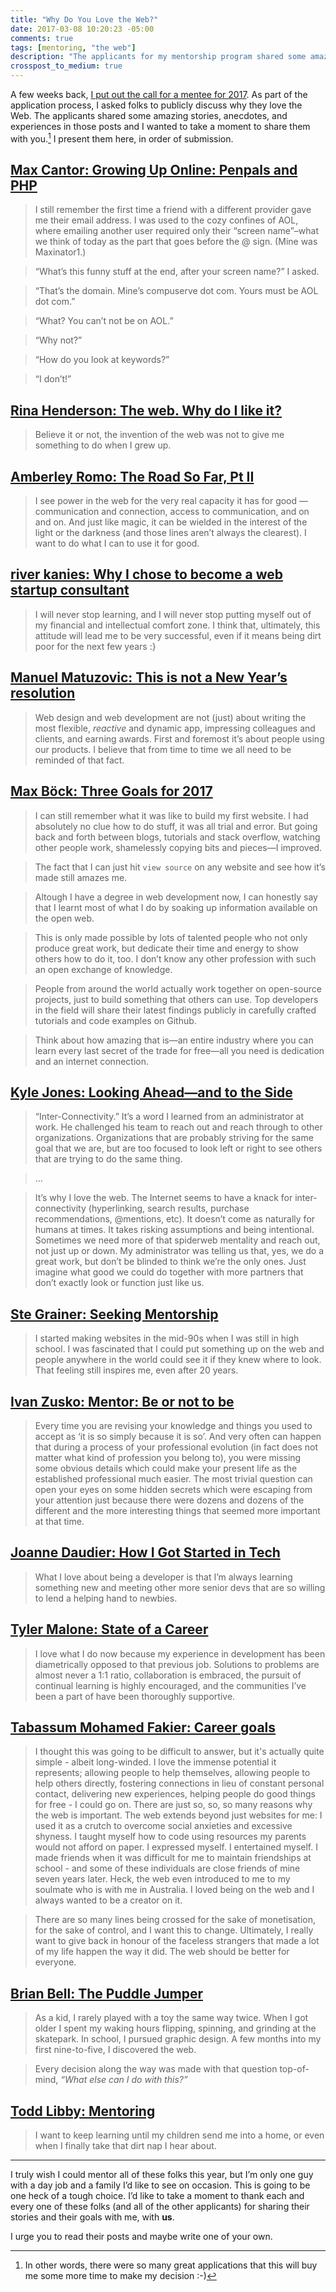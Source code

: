 ```yaml
---
title: "Why Do You Love the Web?"
date: 2017-03-08 10:20:23 -05:00
comments: true
tags: [mentoring, "the web"]
description: "The applicants for my mentorship program shared some amazing stories, anecdotes, and experiences in their posts on why they love the Web and I wanted to take a moment to share them with you"
crosspost_to_medium: true
---
```


A few weeks back, [I put out the call for a mentee for 2017](https://www.aaron-gustafson.com/notebook/looking-for-a-mentor/). As part of the application process, I asked folks to publicly discuss why they love the Web. The applicants shared some amazing stories, anecdotes, and experiences in those posts and I wanted to take a moment to share them with you.[^1] <!-- more --> I present them here, in order of submission.

[^1]: In other words, there were so many great applications that this will buy me some more time to make my decision :-)

## [Max Cantor: Growing Up Online: Penpals and PHP](https://sufferingasaservice.com/growing-up-online-penpals-and-php-d55844944ee4#.oh9m9gp4x)

> I still remember the first time a friend with a different provider gave me their email address. I was used to the cozy confines of AOL, where emailing another user required only their “screen name”–what we think of today as the part that goes before the @ sign. (Mine was Maxinator1.)

> “What’s this funny stuff at the end, after your screen name?” I asked.

> “That’s the domain. Mine’s compuserve dot com. Yours must be AOL dot com.”

> “What? You can’t not be on AOL.”

> “Why not?”

> “How do you look at keywords?”

> “I don’t!”

## [Rina Henderson: The web. Why do I like it?](https://www.linkedin.com/pulse/web-why-do-i-like-rina-henderson)

> Believe it or not, the invention of the web was not to give me something to do when I grew up.

## [Amberley Romo: The Road So Far, Pt II](http://amberley.me/2017/01/17/the-road-so-far-pt-ii/)

> I see power in the web for the very real capacity it has for good — communication and connection, access to communication, and on and on. And just like magic, it can be wielded in the interest of the light or the darkness (and those lines aren’t always the clearest). I want to do what I can to use it for good.

## [river kanies: Why I chose to become a web startup consultant](https://medium.com/@river.kanies/why-i-chose-to-become-a-web-startup-consultant-28b059397fe2)

>  I will never stop learning, and I will never stop putting myself out of my financial and intellectual comfort zone. I think that, ultimately, this attitude will lead me to be very successful, even if it means being dirt poor for the next few years :}

## [Manuel Matuzovic: This is not a New Year’s resolution](https://medium.com/@matuzo/this-is-not-a-new-years-resolution-2c69d3a0ffeb)

> Web design and web development are not (just) about writing the most flexible, *reactive* and dynamic app, impressing colleagues and clients, and earning awards. First and foremost it’s about people using our products. I believe that from time to time we all need to be reminded of that fact.

## [Max Böck: Three Goals for 2017](https://mxb.at/blog/three-goals-for-2017/)

> I can still remember what it was like to build my first website. I had absolutely no clue how to do stuff, it was all trial and error. But going back and forth between blogs, tutorials and stack overflow, watching other people work, shamelessly copying bits and pieces—I improved.

> The fact that I can just hit `view source` on any website and see how it’s made still amazes me.

> Altough I have a degree in web development now, I can honestly say that I learnt most of what I do by soaking up information available on the open web.

> This is only made possible by lots of talented people who not only produce great work, but dedicate their time and energy to show others how to do it, too. I don’t know any other profession with such an open exchange of knowledge.

> People from around the world actually work together on open-source projects, just to build something that others can use. Top developers in the field will share their latest findings publicly in carefully crafted tutorials and code examples on Github.

> Think about how amazing that is—an entire industry where you can learn every last secret of the trade for free—all you need is dedication and an internet connection.

## [Kyle Jones: Looking Ahead—and to the Side](https://kylejonestn.wordpress.com/2017/01/20/looking-ahead-and-to-the-side/)

> “Inter-Connectivity.” It’s a word I learned from an administrator at work. He challenged his team to reach out and reach through to other organizations. Organizations that are probably striving for the same goal that we are, but are too focused to look left or right to see others that are trying to do the same thing.

> …

> It’s why I love the web. The Internet seems to have a knack for inter-connectivity (hyperlinking, search results, purchase recommendations, @mentions, etc). It doesn’t come as naturally for humans at times. It takes risking assumptions and being intentional. Sometimes we need more of that spiderweb mentality and reach out, not just up or down. My administrator was telling us that, yes, we do a great work, but don’t be blinded to think we’re the only ones. Just imagine what good we could do together with more partners that don’t exactly look or function just like us.

## [Ste Grainer: Seeking Mentorship](https://stegrainer.com/journal/2017/looking-for-a-mentor)

> I started making websites in the mid-90s when I was still in high school. I was fascinated that I could put something up on the web and people anywhere in the world could see it if they knew where to look. That feeling still inspires me, even after 20 years.

## [Ivan Zusko: Mentor: Be or not to be](https://medium.com/@IvanZusko/mentor-be-or-not-to-be-120b29d49be7)

> Every time you are revising your knowledge and things you used to accept as ‘it is so simply because it is so’. And very often can happen that during a process of your professional evolution (in fact does not matter what kind of profession you belong to), you were missing some obvious details which could make your present life as the established professional much easier. The most trivial question can open your eyes on some hidden secrets which were escaping from your attention just because there were dozens and dozens of the different and the more interesting things that seemed more important at that time.

## [Joanne Daudier: How I Got Started in Tech](https://medium.com/@jdaudier/how-i-got-started-in-tech-my-developer-origin-story-7d95ee249b06)

> What I love about being a developer is that I’m always learning something new and meeting other more senior devs that are so willing to lend a helping hand to newbies.

## [Tyler Malone: State of a Career](https://medium.com/@tylermalone/state-of-a-career-b53ef3a9e53a)

>  I love what I do now because my experience in development has been diametrically opposed to that previous job. Solutions to problems are almost never a 1:1 ratio, collaboration is embraced, the pursuit of continual learning is highly encouraged, and the communities I’ve been a part of have been thoroughly supportive.

## [Tabassum Mohamed Fakier: Career goals](http://tabassum.com/blog/day-16-career-goals)

> I thought this was going to be difficult to answer, but it's actually quite simple - albeit long-winded. I love the immense potential it represents; allowing people to help themselves, allowing people to help others directly, fostering connections in lieu of constant personal contact, delivering new experiences, helping people do good things for free - I could go on. There are just so, so, so many reasons why the web is important. The web extends beyond just websites for me: I used it as a crutch to overcome social anxieties and excessive shyness. I taught myself how to code using resources my parents would not afford on paper. I expressed myself. I entertained myself. I made friends when it was difficult for me to maintain friendships at school - and some of these individuals are close friends of mine seven years later. Heck, the web even introduced to me to my soulmate who is with me in Australia. I loved being on the web and I always wanted to be a creator on it.

> There are so many lines being crossed for the sake of monetisation, for the sake of control, and I want this to change. Ultimately, I really want to give back in honour of the faceless strangers that made a lot of my life happen the way it did. The web should be better for everyone. 

## [Brian Bell: The Puddle Jumper](http://brianbell.me/2017/the-puddle-jumper/)

> As a kid, I rarely played with a toy the same way twice. When I got older I spent my waking hours flipping, spinning, and grinding at the skatepark. In school, I pursued graphic design. A few months into my first nine-to-five, I discovered the web.

> Every decision along the way was made with that question top-of-mind, *“What else can I do with this?”*

## [Todd Libby: Mentoring](http://six03.com/2017/mentoring/)

> I want to keep learning until my children send me into a home, or even when I finally take that dirt nap I hear about.

<hr>

I truly wish I could mentor all of these folks this year, but I’m only one guy with a day job and a family I’d like to see on occasion. This is going to be one heck of a tough choice. I’d like to take a moment to thank each and every one of these folks (and all of the other applicants) for sharing their stories and their goals with me, with **us**.

I urge you to read their posts and maybe write one of your own.
